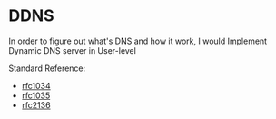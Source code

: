 # DDNS
In order to figure out what's DNS and how it work, I would Implement Dynamic DNS server in User-level

Standard Reference:
- [rfc1034](https://tools.ietf.org/pdf/rfc1034.pdf)
- [rfc1035](https://tools.ietf.org/pdf/rfc1035.pdf)
- [rfc2136](https://tools.ietf.org/pdf/rfc2136.pdf)
